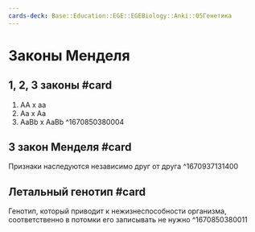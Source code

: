 ```yaml
---
cards-deck: Base::Education::EGE::EGEBiology::Anki::05Генетика
---
```


# Законы Менделя

## 1, 2, 3 законы #card
1. AA x aa
2. Aa x Aa
3. AaBb x AaBb
^1670850380004

## 3 закон Менделя #card 
Признаки наследуются независимо друг от друга
^1670937131400

## Летальный генотип #card
Генотип, который приводит к нежизнеспособности организма, соответственно в потомки его записывать не нужно
^1670850380011

